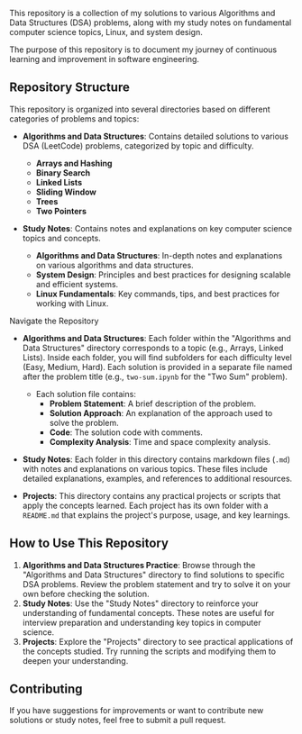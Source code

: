 This repository is a collection of my solutions to various Algorithms and Data Structures (DSA) problems, along with my study notes on fundamental computer science topics, Linux, and system design. 

The purpose of this repository is to document my journey of continuous learning and improvement in software engineering.

## Repository Structure

This repository is organized into several directories based on different categories of problems and topics:

- **Algorithms and Data Structures**: Contains detailed solutions to various DSA (LeetCode) problems, categorized by topic and difficulty.
  - **Arrays and Hashing**
  - **Binary Search**
  - **Linked Lists**
  - **Sliding Window**
  - **Trees**
  - **Two Pointers**

- **Study Notes**: Contains notes and explanations on key computer science topics and concepts.
  - **Algorithms and Data Structures**: In-depth notes and explanations on various algorithms and data structures.
  - **System Design**: Principles and best practices for designing scalable and efficient systems.
  - **Linux Fundamentals**: Key commands, tips, and best practices for working with Linux.

Navigate the Repository

- **Algorithms and Data Structures**: Each folder within the "Algorithms and Data Structures" directory corresponds to a topic (e.g., Arrays, Linked Lists). Inside each folder, you will find subfolders for each difficulty level (Easy, Medium, Hard). Each solution is provided in a separate file named after the problem title (e.g., `two-sum.ipynb` for the "Two Sum" problem).

  - Each solution file contains:
    - **Problem Statement**: A brief description of the problem.
    - **Solution Approach**: An explanation of the approach used to solve the problem.
    - **Code**: The solution code with comments.
    - **Complexity Analysis**: Time and space complexity analysis.

- **Study Notes**: Each folder in this directory contains markdown files (`.md`) with notes and explanations on various topics. These files include detailed explanations, examples, and references to additional resources.

- **Projects**: This directory contains any practical projects or scripts that apply the concepts learned. Each project has its own folder with a `README.md` that explains the project's purpose, usage, and key learnings.

## How to Use This Repository

1. **Algorithms and Data Structures Practice**: Browse through the "Algorithms and Data Structures" directory to find solutions to specific DSA problems. Review the problem statement and try to solve it on your own before checking the solution.
2. **Study Notes**: Use the "Study Notes" directory to reinforce your understanding of fundamental concepts. These notes are useful for interview preparation and understanding key topics in computer science.
3. **Projects**: Explore the "Projects" directory to see practical applications of the concepts studied. Try running the scripts and modifying them to deepen your understanding.

## Contributing

If you have suggestions for improvements or want to contribute new solutions or study notes, feel free to submit a pull request.
